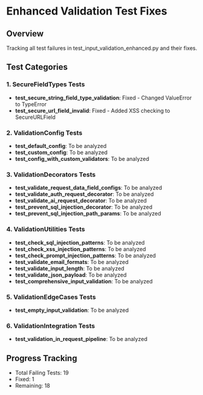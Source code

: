 # Enhanced Validation Test Fixes

## Overview
Tracking all test failures in test_input_validation_enhanced.py and their fixes.

## Test Categories

### 1. SecureFieldTypes Tests
- **test_secure_string_field_type_validation**: Fixed - Changed ValueError to TypeError
- **test_secure_url_field_invalid**: Fixed - Added XSS checking to SecureURLField

### 2. ValidationConfig Tests
- **test_default_config**: To be analyzed
- **test_custom_config**: To be analyzed
- **test_config_with_custom_validators**: To be analyzed

### 3. ValidationDecorators Tests
- **test_validate_request_data_field_configs**: To be analyzed
- **test_validate_auth_request_decorator**: To be analyzed
- **test_validate_ai_request_decorator**: To be analyzed
- **test_prevent_sql_injection_decorator**: To be analyzed
- **test_prevent_sql_injection_path_params**: To be analyzed

### 4. ValidationUtilities Tests
- **test_check_sql_injection_patterns**: To be analyzed
- **test_check_xss_injection_patterns**: To be analyzed
- **test_check_prompt_injection_patterns**: To be analyzed
- **test_validate_email_formats**: To be analyzed
- **test_validate_input_length**: To be analyzed
- **test_validate_json_payload**: To be analyzed
- **test_comprehensive_input_validation**: To be analyzed

### 5. ValidationEdgeCases Tests
- **test_empty_input_validation**: To be analyzed

### 6. ValidationIntegration Tests
- **test_validation_in_request_pipeline**: To be analyzed

## Progress Tracking
- Total Failing Tests: 19
- Fixed: 1
- Remaining: 18
